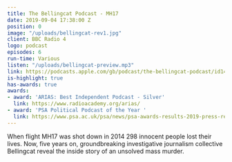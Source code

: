 ```yaml
---
title: The Bellingcat Podcast - MH17
date: 2019-09-04 17:38:00 Z
position: 0
image: "/uploads/bellingcat-rev1.jpg"
client: BBC Radio 4
logo: podcast
episodes: 6
run-time: Various
listen: "/uploads/bellingcat-preview.mp3"
link: https://podcasts.apple.com/gb/podcast/the-bellingcat-podcast/id1472354896
is-highlight: true
has-awards: true
awards:
- award: 'ARIAS: Best Independent Podcast - Silver'
  link: https://www.radioacademy.org/arias/
- award: 'PSA Political Podcast of the Year '
  link: https://www.psa.ac.uk/psa/news/psa-awards-results-2019-press-release
---
```


When flight MH17 was shot down in 2014 298 innocent people lost their lives. Now, five years on, groundbreaking investigative journalism collective Bellingcat reveal the inside story of an unsolved mass murder. 
